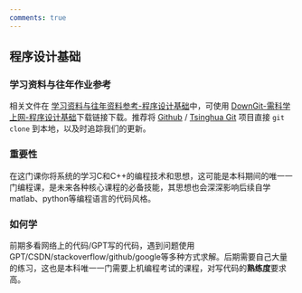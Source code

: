 ```yaml
---
comments: true
---
```



## 程序设计基础

### 学习资料与往年作业参考

相关文件在 [学习资料与往年资料参考-程序设计基础](https://github.com/Open-DA/OpenDA/tree/main/A_%E5%9F%BA%E7%A1%80%E8%AF%BE%E7%A8%8B/%E7%A8%8B%E5%BA%8F%E8%AE%BE%E8%AE%A1%E5%9F%BA%E7%A1%80)中，可使用 [DownGit-需科学上网-程序设计基础](https://tool.mkblog.cn/downgit/#/home?url=https://github.com/Open-DA/OpenDA/tree/main/A_%E5%9F%BA%E7%A1%80%E8%AF%BE%E7%A8%8B/%E7%A8%8B%E5%BA%8F%E8%AE%BE%E8%AE%A1%E5%9F%BA%E7%A1%80)下载链接下载。推荐将 [Github](https://github.com/Open-DA/OpenDA) / [Tsinghua Git](https://git.tsinghua.edu.cn/openda/openda) 项目直接 `git clone` 到本地，以及时追踪我们的更新。

### 重要性
在这门课你将系统的学习C和C++的编程技术和思想，这可能是本科期间的唯一一门编程课，是未来各种核心课程的必备技能，其思想也会深深影响后续自学matlab、python等编程语言的代码风格。

### 如何学
前期多看网络上的代码/GPT写的代码，遇到问题使用GPT/CSDN/stackoverflow/github/google等多种方式求解。后期需要自己大量的练习，这也是本科唯一一门需要上机编程考试的课程，对写代码的**熟练度**要求高。